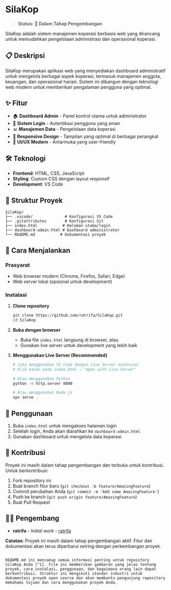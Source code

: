 # SilaKop

> **Status: 🚧 Dalam Tahap Pengembangan**

SilaKop adalah sistem manajemen koperasi berbasis web yang dirancang untuk memudahkan pengelolaan administrasi dan operasional koperasi.

## 📋 Deskripsi

SilaKop merupakan aplikasi web yang menyediakan dashboard administratif untuk mengelola berbagai aspek koperasi, termasuk manajemen anggota, keuangan, dan operasional harian. Sistem ini dibangun dengan teknologi web modern untuk memberikan pengalaman pengguna yang optimal.

## ✨ Fitur

- 🏠 **Dashboard Admin** - Panel kontrol utama untuk administrator
- 👤 **Sistem Login** - Autentikasi pengguna yang aman
- 📊 **Manajemen Data** - Pengelolaan data koperasi
- 📱 **Responsive Design** - Tampilan yang optimal di berbagai perangkat
- 🎨 **UI/UX Modern** - Antarmuka yang user-friendly

## 🛠️ Teknologi

- **Frontend**: HTML, CSS, JavaScript
- **Styling**: Custom CSS dengan layout responsif
- **Development**: VS Code

## 📁 Struktur Proyek

```
SilaKop/
├── .vscode/              # Konfigurasi VS Code
├── .gitattributes        # Konfigurasi Git
├── index.html           # Halaman utama/login
├── dashboard-admin.html # Dashboard administrator
└── README.md           # Dokumentasi proyek
```

## 🚀 Cara Menjalankan

### Prasyarat
- Web browser modern (Chrome, Firefox, Safari, Edge)
- Web server lokal (opsional untuk development)

### Instalasi

1. **Clone repository**
   ```bash
   git clone https://github.com/ratrifa/SilaKop.git
   cd SilaKop
   ```

2. **Buka dengan browser**
   - Buka file `index.html` langsung di browser, atau
   - Gunakan live server untuk development yang lebih baik

3. **Menggunakan Live Server (Recommended)**
   ```bash
   # Jika menggunakan VS Code dengan Live Server extension
   # Klik kanan pada index.html → "Open with Live Server"
   
   # Atau menggunakan Python
   python -m http.server 8000
   
   # Atau menggunakan Node.js
   npx serve .
   ```

## 📖 Penggunaan

1. Buka `index.html` untuk mengakses halaman login
2. Setelah login, Anda akan diarahkan ke `dashboard-admin.html`
3. Gunakan dashboard untuk mengelola data koperasi

## 🤝 Kontribusi

Proyek ini masih dalam tahap pengembangan dan terbuka untuk kontribusi. Untuk berkontribusi:

1. Fork repository ini
2. Buat branch fitur baru (`git checkout -b feature/AmazingFeature`)
3. Commit perubahan Anda (`git commit -m 'Add some AmazingFeature'`)
4. Push ke branch (`git push origin feature/AmazingFeature`)
5. Buat Pull Request

## 👨‍💻 Pengembang

- **ratrifa** - *Initial work* - [ratrifa](https://github.com/ratrifa)

**Catatan**: Proyek ini masih dalam tahap pengembangan aktif. Fitur dan dokumentasi akan terus diperbarui seiring dengan perkembangan proyek.
```

README.md ini mencakup semua informasi penting untuk repository SilaKop Anda [^1]. File ini memberikan gambaran yang jelas tentang proyek, cara instalasi, penggunaan, dan bagaimana orang lain dapat berkontribusi. Struktur ini mengikuti standar industri untuk dokumentasi proyek open source dan akan membantu pengunjung repository memahami tujuan dan cara menggunakan proyek Anda.

